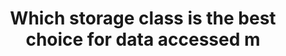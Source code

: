 ---
layout: answer
title: "Which storage class is the best choice for data accessed m"
blurb: "<p>For data accessed at least once a month, Amazon S3 Standard storage is the best option.</p>"
quid: 53
---